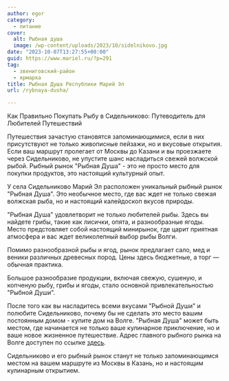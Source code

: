 ```yaml
---
author: egor
category:
  - питание
cover:
  alt: Рыбная душа
  image: /wp-content/uploads/2023/10/sidelnikovo.jpg
date: "2023-10-07T13:27:55+00:00"
guid: https://www.mariel.ru/?p=291
tag:
  - звениговский-район
  - ярмарка
title: Рыбная Душа Республики Марий Эл
url: /rybnaya-dusha/

---
```

Как Правильно Покупать Рыбу в Сидельниково: Путеводитель для Любителей Путешествий

Путешествия зачастую становятся запоминающимися, если в них присутствуют не только живописные пейзажи, но и вкусовые открытия. Если ваш маршрут пролегает от Москвы до Казани и вы проезжаете через Сидельниково, не упустите шанс насладиться свежей волжской рыбой. Рыбный рынок "Рыбная Душа" \- это не просто место для покупки продуктов, это настоящий культурный опыт.

У села Сидельниково Марий Эл расположен уникальный рыбный рынок "Рыбная Душа". Это необычное место, где вас ждет не только свежая волжская рыба, но и настоящий калейдоскоп вкусов природы.

"Рыбная Душа" удовлетворит не только любителей рыбы. Здесь вы найдете грибы, такие как лисички, опята, и разнообразные ягоды. Место предстовляет собой настоящий минирынок, где царит приятная атмосфера и вас ждет великолепный выбор рыбы Волги.

Помимо разнообразной рыбы и ягод, рынок предлагает сало, мед и веники различных древесных пород. Цены здесь бюджетные, а торг — обычная практика.

Большое разнообразие продукции, включая свежую, сушеную, и копченую рыбу, грибы и ягоды, стало основной привлекательностью "Рыбной Души".

После того как вы насладитесь всеми вкусами "Рыбной Души" и полюбите Сидельниково, почему бы не сделать это место вашим постоянным домом \- купите дом на Волге. "Рыбная Душа" может быть местом, где начинается не только ваше кулинарное приключение, но и ваше новое жизненное путешествие. Адрес главного рыбного рынка на Волге доступен по ссылке [здесь](https://plaso.pro/place/658992).

Сидельниково и его рыбный рынок станут не только запоминающимся местом на вашем маршруте из Москвы в Казань, но и настоящим кулинарным открытием.
